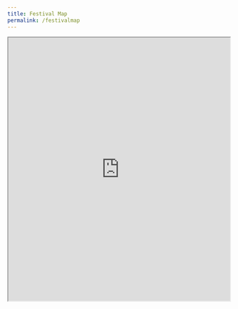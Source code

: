 ```yaml
---
title: Festival Map
permalink: /festivalmap
---
```

<html>
<body>
<iframe src="https://www.google.com/maps/d/embed?mid=1iocybSAgqXITlJxyuPm-Vo-BxEwqcVc&ehbc=2E312F" width="100%" height="600"></iframe>
</body>
</html>
